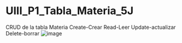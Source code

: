# UIII_P1_Tabla_Materia_5J
CRUD de la tabla Materia Create-Crear Read-Leer Update-actualizar Delete-borrar 
![image](https://github.com/user-attachments/assets/ae43bddb-9612-48d8-ab18-128dffa196c3)
